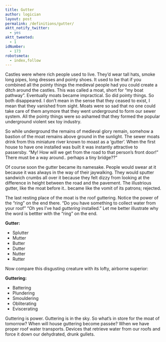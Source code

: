 ```yaml
---
title: Gutter
author: logician
layout: post
permalink: /definitions/gutter/
aktt_notify_twitter:
  - yes
aktt_tweeted:
  - 1
idNumber:
  - 173
robotsmeta:
  - index,follow
---
```

Castles were where rich people used to live. They&#8217;d wear tall hats, smoke long pipes, long dresses and pointy shoes. It used to be that if you combined all the pointy things the medieval people had you could create a ditch around the castles. This was called a moat, short for &#8220;my boat pathway&#8221;. Eventually moats became impractical. So did pointy things. So both disappeared. I don&#8217;t mean in the sense that they ceased to exist, I mean that they vanished from sight. Moats were so sad that no one could take care of them anymore that they went underground to form our sewer system. All the pointy things were so ashamed that they formed the popular underground violent sex toy industry.

So while underground the remains of medieval glory remain, somehow a bastion of the moat remains above ground in the sunlight. The sewer moats drink from this miniature river known to moast as a &#8216;gutter&#8217;. When the first house to have one installed was built it was instantly attractive to passersby. &#8220;My! How will we get from the road to that person&#8217;s front door!&#8221; There must be a way around.. perhaps a tiny bridge??&#8221;

Of course soon the gutter became its namesake. People would swear at it because it was always in the way of their jaywalking. They would sputter sandwich crumbs all over it because they felt dizzy from looking at the difference in height between the road and the pavement. The illustrious gutter, like the moat before it.. became like the vomit of its patrons; rejected.

The last resting place of the moat is the roof guttering. Notice the power of the &#8220;ring&#8221; on the end there. &#8220;Do you have something to collect water from your roof&#8221; &#8220;Oh yes I&#8217;ve had *guttering* installed.&#8221; Let me better illustrate why the word is bettter with the &#8220;ring&#8221; on the end.

**Gutter:**

  * Splutter
  * Mutter
  * Butter
  * Dutter
  * Nutter
  * Rutter

Now compare this disgusting creature with its lofty, airborne superior:

**Guttering:**

  * Battering
  * Plundering
  * Smouldering
  * Obliterating
  * Eviscerating

Guttering is power. Guttering is in the sky. So what&#8217;s in store for the moat of tomorrow? When will house guttering become passée? When we have proper roof water transports. Devices that retrieve water from our roofs and force it down our dehydrated, drunk gullets.